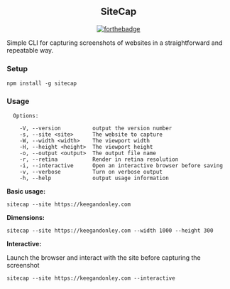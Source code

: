 
<div align="center">

## SiteCap
[![forthebadge](https://forthebadge.com/images/badges/powered-by-electricity.svg)](https://forthebadge.com)

</div>

Simple CLI for capturing screenshots of websites in a straightforward and repeatable way.

### Setup

```
npm install -g sitecap
```

### Usage
```
  Options:

    -V, --version          output the version number
    -s, --site <site>      The website to capture
    -W, --width <width>    The viewport width
    -H, --height <height>  The viewport height
    -o, --output <output>  The output file name
    -r, --retina           Render in retina resolution
    -i, --interactive      Open an interactive browser before saving
    -v, --verbose          Turn on verbose output
    -h, --help             output usage information
```
**Basic usage:**
```
sitecap --site https://keegandonley.com
```
**Dimensions:**
```
sitecap --site https://keegandonley.com --width 1000 --height 300
```

**Interactive:**

Launch the browser and interact with the site before capturing the screenshot
```
sitecap --site https://keegandonley.com --interactive
```

